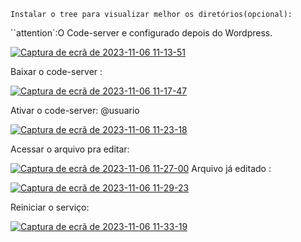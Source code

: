 `Instalar o tree para visualizar melhor os diretórios(opcional):`

``attention`:O Code-server e configurado depois do Wordpress.


[![Captura de ecrã de 2023-11-06 11-13-51](https://i.im.ge/2023/11/06/y5QV4P.Captura-de-ecra-de-2023-11-06-11-13-51.png)](https://im.ge/i/y5QV4P)


Baixar o code-server :


[![Captura de ecrã de 2023-11-06 11-17-47](https://i.im.ge/2023/11/06/y5Tp79.Captura-de-ecra-de-2023-11-06-11-17-47.png)](https://im.ge/i/y5Tp79)


Ativar o code-server: @usuario


[![Captura de ecrã de 2023-11-06 11-23-18](https://i.im.ge/2023/11/06/y5orCP.Captura-de-ecra-de-2023-11-06-11-23-18.png)](https://im.ge/i/y5orCP)




Acessar o arquivo pra editar:


[![Captura de ecrã de 2023-11-06 11-27-00](https://i.im.ge/2023/11/06/y5oLvx.Captura-de-ecra-de-2023-11-06-11-27-00.png)](https://im.ge/i/y5oLvx)
Arquivo já editado :


[![Captura de ecrã de 2023-11-06 11-29-23](https://i.im.ge/2023/11/06/y5oj0z.Captura-de-ecra-de-2023-11-06-11-29-23.png)](https://im.ge/i/y5oj0z)




Reiniciar o serviço:


[![Captura de ecrã de 2023-11-06 11-33-19](https://i.im.ge/2023/11/06/y5oEfM.Captura-de-ecra-de-2023-11-06-11-33-19.png)](https://im.ge/i/y5oEfM)
